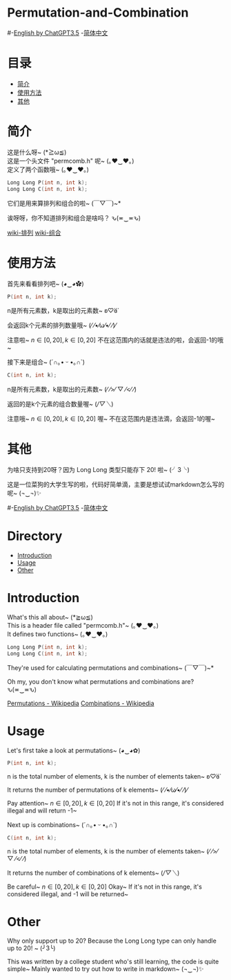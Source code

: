 # Permutation-and-Combination  

#-[English by ChatGPT3.5](#Directory)     -[简体中文](#目录)   

#  目录  
- [简介](#简介)  
- [使用方法](#使用方法)  
- [其他](#其他)  

#  简介  

这是什么呀~ (*≧ω≦)  
这是一个头文件 "permcomb.h" 呢~ (｡♥‿♥｡)  
定义了两个函数哦~ (｡♥‿♥｡)  

```c
Long Long P(int n, int k);
Long Long C(int n, int k);
```

它们是用来算排列和组合的啦~ (￣▽￣)~*  

诶呀呀，你不知道排列和组合是啥吗？ ԅ(≖‿≖ԅ)  

[wiki-排列](https://zh.wikipedia.org/wiki/%E6%8E%92%E5%88%97)    [wiki-组合](https://zh.wikipedia.org/wiki/%E7%B5%84%E5%90%88#cite_ref-1)

# 使用方法  

首先来看看排列吧~ (◕‿◕✿)  

```c
P(int n, int k);
```

n是所有元素数，k是取出的元素数~ ʚ♡⃛ɞ  

会返回k个元素的排列数量哦~ (⁄ ⁄•⁄ω⁄•⁄ ⁄)⁄  

注意啦~  $n\in[0,20], k\in[0,20]$   不在这范围内的话就是违法的啦，会返回-1的哦~  

接下来是组合~ (´∩｡• ᵕ •｡∩`)   

```c
C(int n, int k);
```

n是所有元素数，k是取出的元素数~ (⁄ ⁄>⁄ ▽ ⁄<⁄ ⁄)  

返回的是k个元素的组合数量喔~ (*/▽＼*)  

注意哦~ $n\in[0,20], k\in[0,20]$ 喔~ 不在这范围内是违法滴，会返回-1的喔~  

# 其他  

为啥只支持到20呀？因为 Long Long 类型只能存下 $20!$ 啦~ (╯3╰)  

这是一位菜狗的大学生写的啦，代码好简单滴，主要是想试试markdown怎么写的呢~ (¬‿¬)✨  
    
 #-[English by ChatGPT3.5](#Directory)     -[简体中文](#目录)   

   

# Directory  
- [Introduction](#introduction)  
- [Usage](#usage)  
- [Other](#other)  

# Introduction  

What's this all about~ (*≧ω≦)  
This is a header file called "permcomb.h"~ (｡♥‿♥｡)  
It defines two functions~ (｡♥‿♥｡)  

```c
Long Long P(int n, int k);
Long Long C(int n, int k);
```

They're used for calculating permutations and combinations~ (￣▽￣)~*  

Oh my, you don't know what permutations and combinations are? ԅ(≖‿≖ԅ)  

[Permutations - Wikipedia](https://en.wikipedia.org/wiki/Permutation)    [Combinations - Wikipedia](https://en.wikipedia.org/wiki/Combination)

# Usage  

Let's first take a look at permutations~ (◕‿◕✿)  

```c
P(int n, int k);
```

n is the total number of elements, k is the number of elements taken~ ʚ♡⃛ɞ  

It returns the number of permutations of k elements~ (⁄ ⁄•⁄ω⁄•⁄ ⁄)⁄  

Pay attention~  $n\in[0,20], k\in[0,20]$   If it's not in this range, it's considered illegal and will return -1~  

Next up is combinations~ (´∩｡• ᵕ •｡∩`)  

```c
C(int n, int k);
```

n is the total number of elements, k is the number of elements taken~ (⁄ ⁄>⁄ ▽ ⁄<⁄ ⁄)  

It returns the number of combinations of k elements~ (*/▽＼*)  

Be careful~ $n\in[0,20], k\in[0,20]$ Okay~ If it's not in this range, it's considered illegal, and -1 will be returned~  

# Other  

Why only support up to 20? Because the Long Long type can only handle up to  $20!$  ~ (╯3╰)  

This was written by a college student who's still learning, the code is quite simple~ Mainly wanted to try out how to write in markdown~ (¬‿¬)✨  
